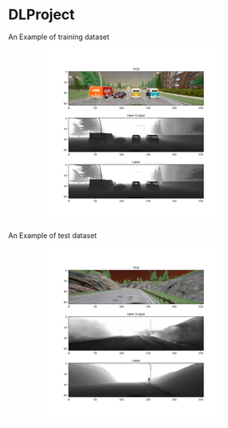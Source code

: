 # DLProject
An Example of training dataset
<p align="center">
  <img src="Train_example.png" width="350" title="Training Sample" width="500">

</p>


An Example of test dataset
<p align="center">
  <img src="Test_example.png" width="350" title="Training Sample" width="500">

</p>

